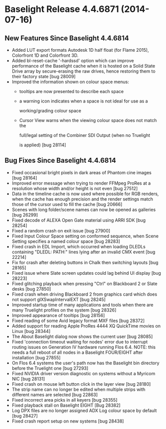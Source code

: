 # Baselight Release 4.4.6871 (2014-07-16)



## New Features Since Baselight 4.4.6814

* Added LUT export formats Autodesk 1D half float (for Flame 2015), Colorfront 1D and Colorfront 3D.
* Added bl-reset-cache '-hardssd' option which can improve performance of the Baselight cache when it is hosted on a Solid State Drive array by secure-erasing the raw drives, hence restoring them to their factory state \[bug 28009]
* Improved the information shown on colour space menus:
  * tooltips are now presented to describe each space
  *   a warning icon indicates when a space is not ideal for use as a

      working/grading colour space
  *   Cursor View warns when the viewing colour space does not match the

      full/legal setting of the Combiner SDI Output (when no Truelight

      is applied) \[bug 28114]

## Bug Fixes Since Baselight 4.4.6814

* Fixed occasional bright pixels in dark areas of Phantom cine images \[bug 28164]
* Improved error message when trying to render FFMpeg ProRes at a resolution whose width and/or height is not even \[bug 27512]
* Data in the timeline cache is now used where possible for RGB renders, when the cache has enough precision and the render settings match those of the cursor used to fill the cache \[bug 20666]
* Scenes with long folder/scene names can now be opened as galleries \[bug 26299]
* Fixed decode of ALEXA Open Gate material using ARRI SDK \[bug 28254]
* Fixed a random crash on exit issue \[bug 27900]
* Fixed Input Colour Space setting on conformed sequence, when Scene Setting specifies a named colour space \[bug 28283]
* Fixed crash in EDL Import, which occurred when loading DLEDLs containing "DLEDL: PATH:" lines lying after an invalid CMX event \[bug 22214]
* Fix for crash after deleting buttons in Chalk then switching layouts \[bug 28165]
* Fixed issue where Slate screen updates could lag behind UI display \[bug 28223]
* Fixed glitching playback when pressing "Ctrl" on Blackboard 2 or Slate desks \[bug 27850]
* Fixed crash when driving Blackboard 2 from graphics card which does not support glXSwapIntervalEXT \[bug 28245]
* Improved startup time of many applications and tools when there are many Truelight profiles on the system \[bug 28326]
* Improved appearance of tooltips \[bug 28156]
* Fixed reading of some Avid legacy format MXF files \[bug 28372]
* Added support for reading Apple ProRes 4444 XQ QuickTime movies on Linux \[bug 28344]
* The About Baselight dialog now shows the current user \[bug 28085]
* Fixed 'connection timeout waiting for nodes' error due to interrupt routing issues on Generation IV hardware running Flos 6.4. NOTE: this needs a full reboot of all nodes in a Baselight FOUR/EIGHT after installation \[bug 27855]
* On Flos 6.4 systems the user's path now has the Baselight bin directory before the Truelight one \[bug 27293]
* Fixed NVIDIA driver version diagnostic on systems without a Myricom NIC \[bug 28131]
* Fixed crash on mouse left button click in the layer view \[bug 28180]
* The strip name can no longer be edited when multiple strips with different names are selected \[bug 22863]
* Fixed incorrect area picks in all keyers \[bug 28355]
* Fixed playback stall on Baselight EIGHT \[Bug 28382]
* Log DPX files are no longer assigned ADX Log colour space by default \[bug 28427]
* Fixed crash report setup on new systems \[bug 28438]
